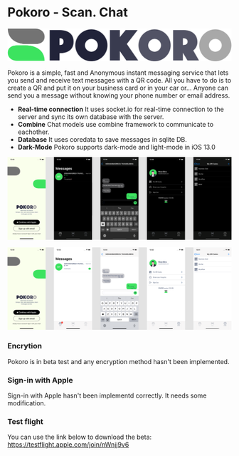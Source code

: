 # Pokoro - Scan. Chat

<p align="center">
  <img src="readme_assets/logo_pokoro.png" width="600">
</p>

Pokoro is a simple, fast and Anonymous instant messaging service that lets you send and receive text messages with a QR code. All you have to do is to create a QR and put it on your business card or in your car or...
Anyone can send you a message without knowing your phone number or email address.  

* **Real-time connection**
  It uses socket.io for real-time connection to the server and sync its own database with the server.
* **Combine**
  Chat models use combine framework to communicate to eachother.
* **Database**
  It uses coredata to save messages in sqlite DB.
* **Dark-Mode**
  Pokoro supports dark-mode and light-mode in iOS 13.0


<p align="center">
  <img src="readme_assets/dark.png" width="738">
</p>

<p align="center">
  <img src="readme_assets/light.png" width="738">
</p>

### Encrytion

Pokoro is in beta test and any encryption method hasn't been implemented.

### Sign-in with Apple

Sign-in with Apple hasn't been implementd correctly. It needs some modification.

### Test flight

You can use the link below to download the beta:
https://testflight.apple.com/join/nWnjj9v6

